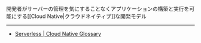 開発者がサーバーの管理を気にすることなくアプリケーションの構築と実行を可能にする[[Cloud Native|クラウドネイティブ]]な開発モデル

---

- [Serverless | Cloud Native Glossary](https://glossary.cncf.io/serverless/)
